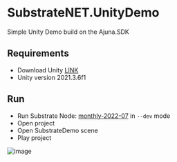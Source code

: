 # SubstrateNET.UnityDemo
Simple Unity Demo build on the Ajuna.SDK

## Requirements
- Download Unity [LINK](https://unity.com/download)
- Unity version 2021.3.6f1 

## Run
- Run Substrate Node: [monthly-2022-07](https://github.com/paritytech/substrate/releases/tag/monthly-2022-07) in `--dev` mode
- Open project
- Open SubstrateDemo scene
- Play project

![image](https://user-images.githubusercontent.com/17710198/179059678-e8578c14-50bf-4ad7-95c1-252f7ac2503d.png)

